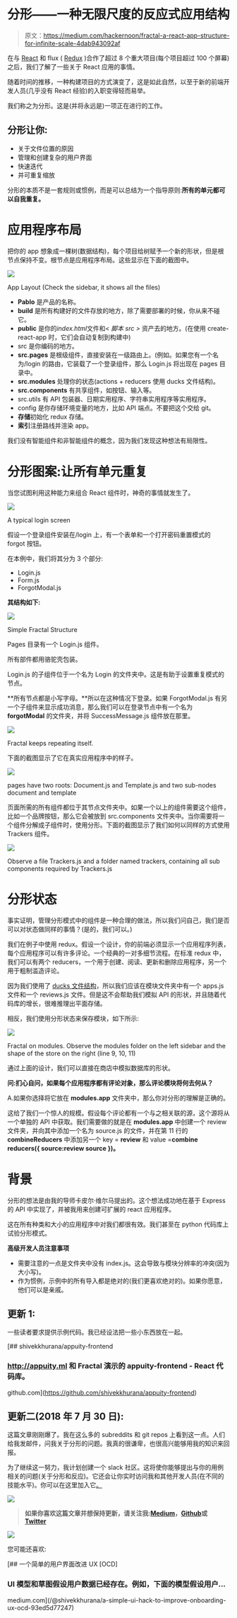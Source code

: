 # 分形——一种无限尺度的反应式应用结构

> 原文：<https://medium.com/hackernoon/fractal-a-react-app-structure-for-infinite-scale-4dab943092af>

在与 [React](https://hackernoon.com/tagged/react) 和 flux ( [Redux](https://hackernoon.com/tagged/redux) )合作了超过 8 个重大项目(每个项目超过 100 个屏幕)之后，我们了解了一些关于 React 应用的事情。

随着时间的推移，一种构建项目的方式演变了，这是如此自然，以至于新的前端开发人员(几乎没有 React 经验)的入职变得轻而易举。

我们称之为分形。这是(并将永远是)一项正在进行的工作。

## **分形让你:**

*   关于文件位置的原因
*   管理和创建复杂的用户界面
*   快速迭代
*   并可重复缩放

分形的本质不是一套规则或惯例，而是可以总结为一个指导原则:**所有的单元都可以自我重复。**

# 应用程序布局

把你的 app 想象成一棵树(数据结构)，每个项目给树赋予一个新的形状，但是根节点保持不变。根节点是应用程序布局。这些显示在下面的截图中。

![](img/af8f34b8d4862951709c3c902a9ae038.png)

App Layout (Check the sidebar, it shows all the files)

*   **Pablo** 是产品的名称。
*   **build** 是所有构建好的文件存放的地方，除了需要部署的时候，你从来不碰它。
*   **public** 是你的*index.html*文件和< *脚本 src >* 资产去的地方。(在使用 create-react-app 时，它们会自动复制到构建中)
*   src 是你编码的地方。
*   **src.pages** 是根级组件，直接安装在一级路由上。(例如。如果您有一个名为/login 的路由，它装载了一个登录组件，那么 Login.js 将出现在 pages 目录中。
*   **src.modules** 处理你的状态(actions + reducers 使用 ducks 文件结构)。
*   **src.components** 有共享组件，如按钮、输入等。
*   src.utils 有 API 包装器、日期实用程序、字符串实用程序等实用程序。
*   config 是你存储环境变量的地方，比如 API 端点。不要把这个交给 git。
*   **存储**初始化 redux 存储。
*   **索引**注册路线并渲染 app。

我们没有智能组件和非智能组件的概念，因为我们发现这种想法有局限性。

# 分形图案:让所有单元重复

当您试图利用这种能力来组合 React 组件时，神奇的事情就发生了。

![](img/9f750bfbe1fe8d8e5f8d6116e417314c.png)

A typical login screen

假设一个登录组件安装在/login 上，有一个表单和一个打开密码重置模式的 forgot 按钮。

在本例中，我们将其分为 3 个部分:

*   Login.js
*   Form.js
*   ForgotModal.js

**其结构如下:**

![](img/db2c6b49ffc3b55c13dd4beefcf787ab.png)

Simple Fractal Structure

Pages 目录有一个 Login.js 组件。

所有部件都用骆驼壳包装。

Login.js 的子组件位于一个名为 Login 的文件夹中。这是有助于设置重复模式的节点。

**所有节点都是小写字母。**所以在这种情况下登录。如果 ForgotModal.js 有另一个子组件来显示成功消息，那么我们可以在登录节点中有一个名为 **forgotModal** 的文件夹，并将 SuccessMessage.js 组件放在那里。

![](img/59a9732b44ddf844928ba8dde7b0fa78.png)

Fractal keeps repeating itself.

下面的截图显示了它在真实应用程序中的样子。

![](img/c81859da3755550e84d30f5d0a8a02d3.png)

pages have two roots: Document.js and Template.js and two sub-nodes document and template

页面所需的所有组件都位于其节点文件夹中。如果一个以上的组件需要这个组件，比如一个品牌按钮，那么它会被放到 src.components 文件夹中。当你需要将一个组件分解成子组件时，使用分形。下面的截图显示了我们如何以同样的方式使用 Trackers 组件。

![](img/47bcd43ba2ae7e020b8367ea24407dd4.png)

Observe a file Trackers.js and a folder named trackers, containing all sub components required by Trackers.js

# **分形状态**

事实证明，管理分形模式中的组件是一种合理的做法，所以我们问自己，我们是否可以对状态做同样的事情？(是的，我们可以。)

我们在例子中使用 redux。假设一个设计，你的前端必须显示一个应用程序列表，每个应用程序可以有许多评论。一个经典的一对多细节流程。在标准 redux 中，我们可以有两个 reducers，一个用于创建、阅读、更新和删除应用程序，另一个用于粗制滥造评论。

因为我们使用了 [ducks 文件结构](https://medium.freecodecamp.org/scaling-your-redux-app-with-ducks-6115955638be)，所以我们应该在模块文件夹中有一个 apps.js 文件和一个 reviews.js 文件。但是这不会帮助我们模拟 API 的形状，并且随着代码库的增长，很难推理出平面存储。

相反，我们使用分形状态来保存模块，如下所示:

![](img/270f90fe28006cbcfeeeb3a65f438d27.png)

Fractal on modules. Observe the modules folder on the left sidebar and the shape of the store on the right (line 9, 10, 11)

通过上面的设计，我们可以直接在商店中模拟数据库的形状。

**问:扪心自问，如果每个应用程序都有评论对象，那么评论模块将何去何从？**

A.如果你选择将它放在 **modules.app** 文件夹中，那么你对分形的理解是正确的。

这给了我们一个惊人的规模。假设每个评论都有一个与之相关联的源，这个源将从一个单独的 API 中获取。我们需要做的就是在 **modules.app** 中创建一个 review 文件夹，并向其中添加一个名为 source.js 的文件，并在第 11 行的 **combineReducers** 中添加另一个 key = **review** 和 value =**combine reducers({ source:review source })。**

# 背景

分形的想法是由我的导师卡皮尔·维尔马提出的。这个想法成功地在基于 Express 的 API 中实现了，并被我用来创建可扩展的 react 应用程序。

这在所有种类和大小的应用程序中对我们都很有效。我们甚至在 python 代码库上试验分形模式。

**高级开发人员注意事项**

*   需要注意的一点是文件夹中没有 index.js。这会导致与模块分辨率的冲突(因为大小写)。
*   作为惯例，示例中的所有导入都是绝对的(我们更喜欢绝对的)。如果你愿意，他们可以是亲戚。

## 更新 1:

一些读者要求提供示例代码。我已经设法把一些小东西放在一起。

[](https://github.com/shivekkhurana/appuity-frontend) [## shivekkhurana/appuity-frontend

### http://appuity.ml 和 Fractal 演示的 appuity-frontend - React 代码库。

github.com](https://github.com/shivekkhurana/appuity-frontend) 

## 更新二(2018 年 7 月 30 日):

这篇文章刚刚爆了。我在这么多的 subreddits 和 git repos 上看到这一点。人们给我发邮件，问我关于分形的问题。我真的很谦卑，也很高兴能够用我的知识来回报。

为了继续这一努力，我计划创建一个 slack 社区。这将使你能够提出与你的用例相关的问题(关于分形和反应)。它还会让你实时访问我和其他开发人员(在不同的技能水平)。你可以在这里加入它[。](https://join.slack.com/t/iigwr/shared_invite/enQtNDEyMTI4OTM4ODcxLWJkODJjZWU1YTJiMDY1OWMxYmFkMjVjMWU4YTRjNmRhM2FiMTA2MDVjYmNmZWIxMTU4NDQwOWY0NjhlZDFlYzI)

![](img/e95933672695ca03e1e20a79c04bb14b.png)

> **如果你喜欢这篇文章并想保持更新，请关注我:**[**Medium**](/@shivekkhurana)**，**[**Github**](https://github.com/shivekkhurana)**或** [**Twitter**](https://twitter.com/shivek_khurana)

![](img/7b9e64b1cb503518606518d5611a3932.png)

您可能还喜欢:

[](/@shivekkhurana/a-simple-ui-hack-to-improve-onboarding-ux-ocd-93ed5d77247) [## 一个简单的用户界面改进 UX [OCD]

### UI 模型和草图假设用户数据已经存在。例如，下面的模型假设用户…

medium.com](/@shivekkhurana/a-simple-ui-hack-to-improve-onboarding-ux-ocd-93ed5d77247)
